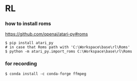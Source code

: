# RL

### how to install roms
https://github.com/openai/atari-py#roms
```shell
$ pip install atari_py
# in case that Roms path with 'C:\Workspace\base\rl\Roms'
$ python -m atari_py.import_roms C:\Workspace\base\rl\Roms
```

### for recording
```shell
$ conda install -c conda-forge ffmpeg
```